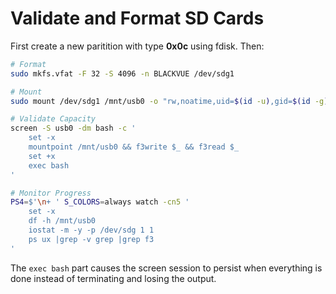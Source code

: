 # Validate and Format SD Cards

First create a new paritition with type **0x0c** using fdisk. Then:

```bash
# Format
sudo mkfs.vfat -F 32 -S 4096 -n BLACKVUE /dev/sdg1

# Mount
sudo mount /dev/sdg1 /mnt/usb0 -o "rw,noatime,uid=$(id -u),gid=$(id -g)"

# Validate Capacity
screen -S usb0 -dm bash -c '
    set -x
    mountpoint /mnt/usb0 && f3write $_ && f3read $_
    set +x
    exec bash
'

# Monitor Progress
PS4=$'\n+ ' S_COLORS=always watch -cn5 '
    set -x
    df -h /mnt/usb0
    iostat -m -y -p /dev/sdg 1 1
    ps ux |grep -v grep |grep f3
'
```

The `exec bash` part causes the screen session to persist when everything is done instead of terminating and losing the
output.
